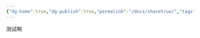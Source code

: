 ```yaml
---
{"dg-home":true,"dg-publish":true,"permalink":"/docs/sharetrue/","tags":"gardenEntry","dgHomeLink":true,"dgPassFrontmatter":true}
---
```


测试啊